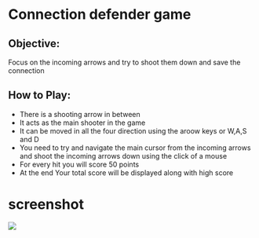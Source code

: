 # Connection defender game

## Objective: 
Focus on the incoming arrows and try to shoot them down and save the connection

## How to Play:

- There is a shooting arrow in between 
- It acts as the main shooter in the game
- It can be moved in all the four direction using the aroow keys or W,A,S and D
- You need to try and navigate the main cursor from the incoming arrows and shoot the incoming arrows down using the click of a mouse
- For every hit you will score 50 points
- At the end Your total score will be displayed along with high score

# screenshot
<img src="assets/images/ConnectionDefender.png">